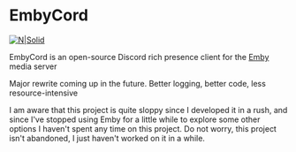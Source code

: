 # EmbyCord

[![N|Solid](https://i.memester.cf/u/jbr.png)](https://electronjs.org/)

EmbyCord is an open-source Discord rich presence client for the [Emby](https://emby.media/) media server

Major rewrite coming up in the future. Better logging, better code, less resource-intensive

I am aware that this project is quite sloppy since I developed it in a rush, and since I've stopped using Emby for a little while to explore some other options I haven't spent any time on this project. Do not worry, this project isn't abandoned, I just haven't worked on it in a while.